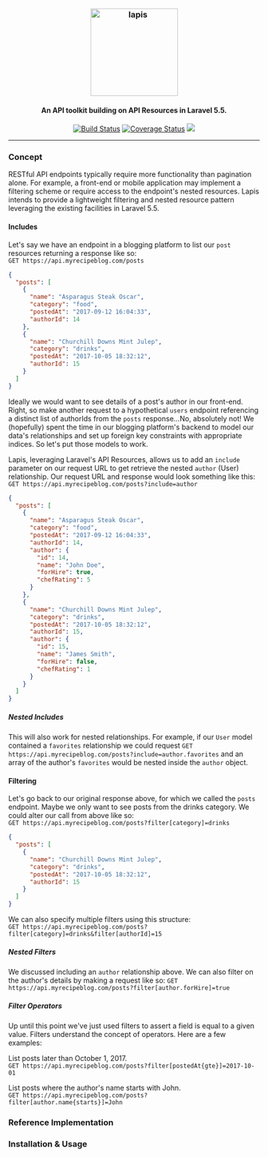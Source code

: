 <h3 align="center">
  <a href="https://github.com/aejnsn/lapis"><img src="https://user-images.githubusercontent.com/5347897/31596692-2a79a572-b212-11e7-924c-356187b8ea7c.png" alt="lapis" width="175"></a>
</h3>
<h4 align="center">An API toolkit building on API Resources in Laravel 5.5.</h4>
<p align="center">
  <a href="https://travis-ci.org/aejnsn/lapis"><img src="https://travis-ci.org/aejnsn/lapis.svg?branch=master" alt="Build Status"></a>
  <a href='https://coveralls.io/github/aejnsn/lapis?branch=master'><img src='https://coveralls.io/repos/github/aejnsn/lapis/badge.svg?branch=master' alt='Coverage Status' /></a>
  <a href="https://codeclimate.com/github/aejnsn/lapis/maintainability"><img src="https://api.codeclimate.com/v1/badges/12b0e51fa30f0adaa9ea/maintainability" /></a>
</p>
<hr />

### Concept
RESTful API endpoints typically require more functionality than pagination alone. For example, a front-end or mobile application may implement a filtering scheme or require access to the endpoint's nested resources. Lapis intends to provide a lightweight filtering and nested resource pattern leveraging the existing facilities in Laravel 5.5.

#### Includes
Let's say we have an endpoint in a blogging platform to list our `post` resources returning a response like so:  
```GET https://api.myrecipeblog.com/posts```  
```json
{
  "posts": [
    {
      "name": "Asparagus Steak Oscar",
      "category": "food",
      "postedAt": "2017-09-12 16:04:33",
      "authorId": 14
    },
    {
      "name": "Churchill Downs Mint Julep",
      "category": "drinks",
      "postedAt": "2017-10-05 18:32:12",
      "authorId": 15
    }
  ]
}
```

Ideally we would want to see details of a post's author in our front-end. Right, so make another request to a hypothetical `users` endpoint referencing a distinct list of authorIds from the `posts` response...No, absolutely not! We (hopefully) spent the time in our blogging platform's backend to model our data's relationships and set up foreign key constraints with appropriate indices. So let's put those models to work.

Lapis, leveraging Laravel's API Resources, allows us to add an `include` parameter on our request URL to get retrieve the nested `author` (User) relationship. Our request URL and response would look something like this:  
```GET https://api.myrecipeblog.com/posts?include=author```  
```json
{
  "posts": [
    {
      "name": "Asparagus Steak Oscar",
      "category": "food",
      "postedAt": "2017-09-12 16:04:33",
      "authorId": 14,
      "author": {
        "id": 14,
        "name": "John Doe",
        "forHire": true,
        "chefRating": 5
      }
    },
    {
      "name": "Churchill Downs Mint Julep",
      "category": "drinks",
      "postedAt": "2017-10-05 18:32:12",
      "authorId": 15,
      "author": {
        "id": 15,
        "name": "James Smith",
        "forHire": false,
        "chefRating": 1
      }
    }
  ]
}
```
##### Nested Includes
This will also work for nested relationships. For example, if our `User` model contained a `favorites` relationship we could request
`GET https://api.myrecipeblog.com/posts?include=author.favorites` and an array of the author's `favorites` would be nested inside the `author` object.

#### Filtering
Let's go back to our original response above, for which we called the `posts` endpoint. Maybe we only want to see posts from the drinks category. We could alter our call from above like so:  
```GET https://api.myrecipeblog.com/posts?filter[category]=drinks```  
```json
{
  "posts": [
    {
      "name": "Churchill Downs Mint Julep",
      "category": "drinks",
      "postedAt": "2017-10-05 18:32:12",
      "authorId": 15
    }
  ]
}
```

We can also specify multiple filters using this structure:  
```GET https://api.myrecipeblog.com/posts?filter[category]=drinks&filter[authorId]=15```

##### Nested Filters
We discussed including an `author` relationship above. We can also filter on the author's details by making a request like so:
```GET https://api.myrecipeblog.com/posts?filter[author.forHire]=true```

##### Filter Operators
Up until this point we've just used filters to assert a field is equal to a given value. Filters understand the concept of operators. Here are a few examples:  
  
List posts later than October 1, 2017.  
```GET https://api.myrecipeblog.com/posts?filter[postedAt{gte}]=2017-10-01```  
  
List posts where the author's name starts with John.  
```GET https://api.myrecipeblog.com/posts?filter[author.name{starts}]=John```

### Reference Implementation

### Installation & Usage
